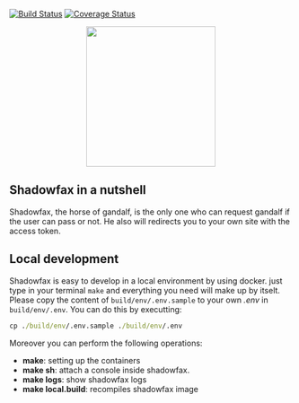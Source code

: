 [![Build Status](https://travis-ci.com/Antartical/shadowfax.svg?branch=master)](https://travis-ci.com/Antartical/shadowfax)
[![Coverage Status](https://coveralls.io/repos/github/Antartical/Shadowfax/badge.svg?branch=master)](https://coveralls.io/github/Antartical/Shadowfax?branch=master)


<p align="center">
  <img width="230" height="250" src="https://i.imgur.com/PBPZkNS.png">
</p>

## Shadowfax in a nutshell

Shadowfax, the horse of gandalf, is the only one who can request gandalf if the user can pass or not. He also will redirects you to your
own site with the access token.

## Local development

Shadowfax is easy to develop in a local environment by using docker. just type in your terminal `make`
and everything you need will make up by itselt. Please copy the content of `build/env/.env.sample` to
your own _.env_ in `build/env/.env`. You can do this by executting:

```cmd
cp ./build/env/.env.sample ./build/env/.env
```

Moreover you can perform the following operations:

- **make**: setting up the containers
- **make sh**: attach a console inside shadowfax.
- **make logs**: show shadowfax logs
- **make local.build**: recompiles shadowfax image